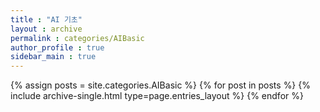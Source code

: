 ```yaml
---
title : "AI 기초"
layout : archive
permalink : categories/AIBasic
author_profile : true
sidebar_main : true
---
```


{% assign posts = site.categories.AIBasic %}
{% for post in posts %} {% include archive-single.html type=page.entries_layout %} {% endfor %}